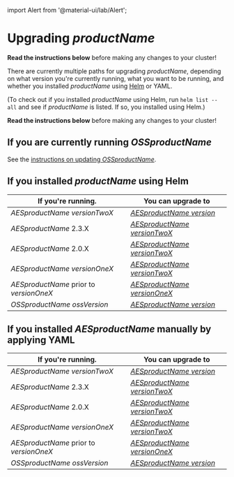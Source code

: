 import Alert from '@material-ui/lab/Alert';

# Upgrading $productName$

<Alert severity="warning">
  <b>Read the instructions below</b> before making any changes to your cluster!
</Alert>

There are currently multiple paths for upgrading $productName$, depending on what version you're currently
running, what you want to be running, and whether you installed $productName$ using [Helm](../helm) or
YAML.

(To check out if you installed $productName$ using Helm, run `helm list --all` and see if
$productName$ is listed. If so, you installed using Helm.)

<Alert severity="warning">
  <b>Read the instructions below</b> before making any changes to your cluster!
</Alert>

## If you are currently running $OSSproductName$

See the [instructions on updating $OSSproductName$](../../../../../emissary/$ossDocsVersion$/topics/install/migration-matrix).

## If you installed $productName$ using Helm

| If you're running.               | You can upgrade to                                                           |
|----------------------------------|------------------------------------------------------------------------------|
| $AESproductName$ $versionTwoX$         | [$AESproductName$ $version$](../upgrade/helm/edge-stack-2.4/edge-stack-3.2)  |
| $AESproductName$ 2.3.X           | [$AESproductName$ $versionTwoX$](../upgrade/helm/edge-stack-2.3/edge-stack-2.4)  |
| $AESproductName$ 2.0.X           | [$AESproductName$ $versionTwoX$](../upgrade/helm/edge-stack-2.0/edge-stack-2.4)  |
| $AESproductName$ $versionOneX$          | [$AESproductName$ $versionTwoX$](../upgrade/helm/edge-stack-1.14/edge-stack-2.4) |
| $AESproductName$ prior to $versionOneX$ | [$AESproductName$ $versionOneX$](../../../../1.14/topics/install/upgrading)         |
| $OSSproductName$ $ossVersion$    | [$AESproductName$ $version$](../upgrade/helm/emissary-3.2/edge-stack-3.2)    |

## If you installed $AESproductName$ manually by applying YAML

| If you're running.               | You can upgrade to                                                           |
|----------------------------------|------------------------------------------------------------------------------|
| $AESproductName$ $versionTwoX$           | [$AESproductName$ $version$](../upgrade/yaml/edge-stack-2.4/edge-stack-3.3)  |
| $AESproductName$ 2.3.X           | [$AESproductName$ $versionTwoX$](../upgrade/yaml/edge-stack-2.3/edge-stack-2.4)  |
| $AESproductName$ 2.0.X           | [$AESproductName$ $versionTwoX$](../upgrade/yaml/edge-stack-2.0/edge-stack-2.4)  |
| $AESproductName$ $versionOneX$          | [$AESproductName$ $versionTwoX$](../upgrade/yaml/edge-stack-1.14/edge-stack-2.4) |
| $AESproductName$ prior to $versionOneX$ | [$AESproductName$ $versionOneX$](../../../../1.14/topics/install/upgrading)         |
| $OSSproductName$ $ossVersion$    | [$AESproductName$ $version$](../upgrade/yaml/emissary-3.2/edge-stack-3.2)    |

